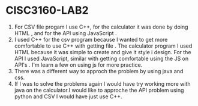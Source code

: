 # CISC3160-LAB2

1. For CSV file progam I use C++, for the calculator it was done by doing HTML , and for the API using JavaScript .
2. I used C++ for the csv program because I wanted to get more comfortable to use C++ with getting file . The calculator program I used HTML because it was simple to create and give it style i design. For the API I used JavaScript, similar with getting comfortable using the JS on API's . I'm learn a few on using js for more practice. 
3. There was a different way to approch the problem by using java and css. 
4. If I was to solve the problems again I would have try working more with java on the calculator.I would like to approche the API problem using python and CSV I would have just use C++.
